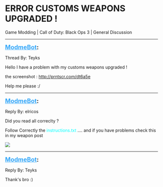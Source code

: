 # ERROR CUSTOMS WEAPONS UPGRADED !
Game Modding | Call of Duty: Black Ops 3 | General Discussion

---
<strong style="font-size: 1.4em;"><span style="text-decoration: underline;text-decoration-color: #34a7f9;"><span style="color:#34a7f9;">ModmeBot</span></span>:</strong>

<p>Thread By: Teyks<br /><p style="text-align:left;">Hello I have a problem with my customs weapons upgraded !</p><p style="text-align:left;"></p><p style="text-align:left;">the screenshot : <a href="http://prntscr.com/dt6a5e">http://prntscr.com/dt6a5e</a></p><p style="text-align:left;"></p><p style="text-align:left;">Help me please :/</p></p>

---
<strong style="font-size: 1.4em;"><span style="text-decoration: underline;text-decoration-color: #34a7f9;"><span style="color:#34a7f9;">ModmeBot</span></span>:</strong>

<p>Reply By: elricos<br /><p style="text-align:left;">Did you read all correclty ? </p><p style="text-align:left;"></p><p style="text-align:left;">Follow Correctly the <span style="color:#00ffff;">instructions.txt</span> .... and if you have problems check this in my weapon post</p><p style="text-align:left;"></p><p style="text-align:left;"></p><p style="text-align:left;"><img style="max-width: 500px;" src="http://image.prntscr.com/image/e8b1c6c0727a40cc822fccd86638cb93.png"></p><p style="text-align:left;"></p><p style="text-align:left;"></p></p>

---
<strong style="font-size: 1.4em;"><span style="text-decoration: underline;text-decoration-color: #34a7f9;"><span style="color:#34a7f9;">ModmeBot</span></span>:</strong>

<p>Reply By: Teyks<br /><p style="text-align:left;">Thank&#39;s bro :)</p></p>
